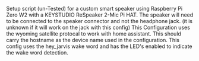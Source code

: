Setup script (un-Tested) for a custom smart speaker using Raspberry Pi Zero W2 with a KEYSTUDIO ReSpeaker 2-Mic Pi HAT. 
The speaker will need to be connected to the speaker connector and not the headphone jack. (it is unknown if it will work on the jack with this config)
This Configuration uses the wyoming satellite protocal to work with home assistant. 
This should carry the hostname as the device name used in the configuration.
This config uses the hey_jarvis wake word and has the LED's enabled to indicate the wake word detection. 
